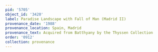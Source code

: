 ```yaml
---
pid: '5705'
object_id: '3420'
label: Paradise Landscape with Fall of Man (Madrid II)
provenance_date: '1988'
provenance_location: Spain, Madrid
provenance_text: Acquired from Batthyany by the Thyssen Collection
order: '0912'
collection: provenance
---
```

